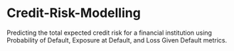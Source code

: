 # Credit-Risk-Modelling
Predicting the total expected credit risk for a financial institution using Probability of Default, Exposure at Default, and Loss Given Default metrics.
